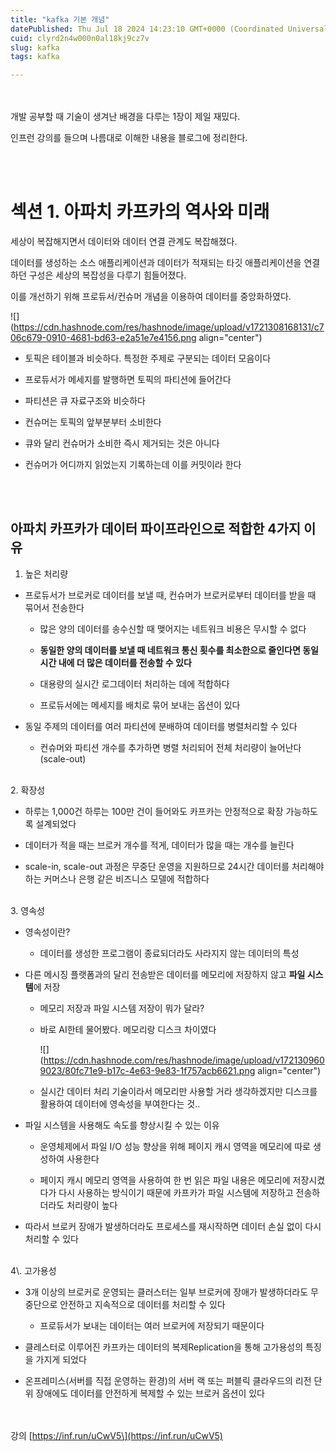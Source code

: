 ```yaml
---
title: "kafka 기본 개념"
datePublished: Thu Jul 18 2024 14:23:10 GMT+0000 (Coordinated Universal Time)
cuid: clyrd2n4w000n0al18kj9cz7v
slug: kafka
tags: kafka

---
```


  
<br><br>
개발 공부할 때 기술이 생겨난 배경을 다루는 1장이 제일 재밌다.

인프런 강의를 들으며 나름대로 이해한 내용을 블로그에 정리한다.

  
  
<br><br>
# **섹션 1. 아파치 카프카의 역사와 미래**

세상이 복잡해지면서 데이터와 데이터 연결 관계도 복잡해졌다.

데이터를 생성하는 소스 애플리케이션과 데이터가 적재되는 타깃 애플리케이션을 연결하던 구성은 세상의 복잡성을 다루기 힘들어졌다.

이를 개선하기 위해 프로듀서/컨슈머 개념을 이용하여 데이터를 중앙화하였다.

![](https://cdn.hashnode.com/res/hashnode/image/upload/v1721308168131/c706c679-0910-4681-bd63-e2a51e7e4156.png align="center")

* 토픽은 테이블과 비슷하다. 특정한 주제로 구분되는 데이터 모음이다
    
* 프로듀서가 메세지를 발행하면 토픽의 파티션에 들어간다
    
* 파티션은 큐 자료구조와 비슷하다
    
* 컨슈머는 토픽의 앞부분부터 소비한다
    
* 큐와 달리 컨슈머가 소비한 즉시 제거되는 것은 아니다
    
* 컨슈머가 어디까지 읽었는지 기록하는데 이를 커밋이라 한다
    

  
  
<br><br>
## 아파치 카프카가 데이터 파이프라인으로 적합한 4가지 이유

1. 높은 처리량
    

* 프로듀서가 브로커로 데이터를 보낼 때, 컨슈머가 브로커로부터 데이터를 받을 때 묶어서 전송한다
    
    * 많은 양의 데이터를 송수신할 때 맺어지는 네트워크 비용은 무시할 수 없다
        
    * **동일한 양의 데이터를 보낼 때 네트워크 통신 횟수를 최소한으로 줄인다면 동일 시간 내에 더 많은 데이터를 전송할 수 있다**
        
    * 대용량의 실시간 로그데이터 처리하는 데에 적합하다
        
    * 프로듀서에는 메세지를 배치로 묶어 보내는 옵션이 있다
        
* 동일 주제의 데이터를 여러 파티션에 분배하여 데이터를 병렬처리할 수 있다
    
    * 컨슈머와 파티션 개수를 추가하면 병렬 처리되어 전체 처리량이 늘어난다 (scale-out)
        

<br>
2. 확장성

* 하루는 1,000건 하루는 100만 건이 들어와도 카프카는 안정적으로 확장 가능하도록 설계되었다
    
* 데이터가 적을 때는 브로커 개수를 적게, 데이터가 많을 때는 개수를 늘린다
    
* scale-in, scale-out 과정은 무중단 운영을 지원하므로 24시간 데이터를 처리해야 하는 커머스나 은행 같은 비즈니스 모델에 적합하다
    

<br>
3. 영속성

* 영속성이란?
    
    * 데이터를 생성한 프로그램이 종료되더라도 사라지지 않는 데이터의 특성
        
* 다른 메시징 플랫폼과의 달리 전송받은 데이터를 메모리에 저장하지 않고 **파일 시스템**에 저장
    
    * 메모리 저장과 파일 시스템 저장이 뭐가 달라?
        
    * 바로 AI한테 물어봤다. 메모리랑 디스크 차이였다
        
        ![](https://cdn.hashnode.com/res/hashnode/image/upload/v1721309609023/80fc71e9-b17c-4e63-9e83-1f757acb6621.png align="center")
        
    * 실시간 데이터 처리 기술이라서 메모리만 사용할 거라 생각하겠지만 디스크를 활용하여 데이터에 영속성을 부여한다는 것..
        
* 파일 시스템을 사용해도 속도를 향상시킬 수 있는 이유
    
    * 운영체제에서 파일 I/O 성능 향상을 위해 페이지 캐시 영역을 메모리에 따로 생성하여 사용한다
        
    * 페이지 캐시 메모리 영역을 사용하여 한 번 읽은 파일 내용은 메모리에 저장시켰다가 다시 사용하는 방식이기 때문에 카프카가 파일 시스템에 저장하고 전송하더라도 처리량이 높다
        
* 따라서 브로커 장애가 발생하더라도 프로세스를 재시작하면 데이터 손실 없이 다시 처리할 수 있다
    

<br>
4\. 고가용성

* 3개 이상의 브로커로 운영되는 클러스터는 일부 브로커에 장애가 발생하더라도 무중단으로 안전하고 지속적으로 데이터를 처리할 수 있다
    
    * 프로듀서가 보내는 데이터는 여러 브로커에 저장되기 때문이다
        
* 클레스터로 이루어진 카프카는 데이터의 복제Replication을 통해 고가용성의 특징을 가지게 되었다
    
* 온프레미스(서버를 직접 운영하는 환경)의 서버 랙 또는 퍼블릭 클라우드의 리전 단위 장애에도 데이터를 안전하게 복제할 수 있는 브로커 옵션이 있다
    

  
<br><br>
강의 \[https://inf.run/uCwV5\](https://inf.run/uCwV5)